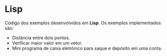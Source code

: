 # Lisp

Código dos exemplos desenvolvidos em **Lisp**.
Os exemplos implementados são:

- Distância entre dois pontos.
- Verificar maior valor em um vetor.
- Mini programa de caixa eletrônico para saque e depósito em uma conta.
